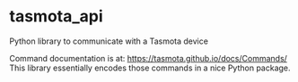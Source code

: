 # tasmota_api
Python library to communicate with a Tasmota device

Command documentation is at: https://tasmota.github.io/docs/Commands/
This library essentially encodes those commands in a nice Python package.
